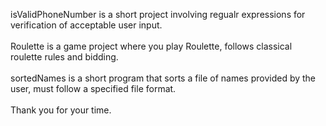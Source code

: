 isValidPhoneNumber is a short project involving regualr expressions for verification of acceptable user input. <br/><br/>
Roulette is a game project where you play Roulette, follows classical roulette rules and bidding. <br/><br/>
sortedNames is a short program that sorts a file of names provided by the user, must follow a specified  file format. <br/><br/>
Thank you for your time.
